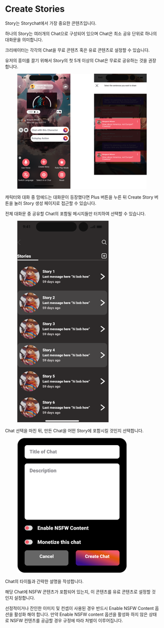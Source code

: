 # Create Stories

Story는 Storychat에서 가장 중요한 콘텐츠입니다.

하나의 Story는 여러개의 Chat으로 구성되어 있으며 Chat은 최소 공유 단위로 하나의 대화문을 의미합니다.

크리에이터는 각각의 Chat을 무료 콘텐츠 혹은 유료 콘텐츠로 설정할 수 있습니다.

유저의 흥미를 끌기 위해서 Story의 첫 5개 이상의 Chat은 무료로 공유하는 것을 권장합니다.



<figure><img src="../.gitbook/assets/image (11).png" alt=""><figcaption></figcaption></figure>

캐릭터와 대화 중 맘에드는 대화문이 등장했다면 Plus 버튼을 누른 뒤 Create Story 버튼을 눌러 Story 생성 페이지로 접근할 수 있습니다.

전체 대화문 중 공유할 Chat의 포함될 메시지들만 터치하여 선택할 수 있습니다.





<div align="left">

<figure><img src="../.gitbook/assets/image (13).png" alt="" width="299"><figcaption></figcaption></figure>

</div>

Chat 선택을 마친 뒤, 만든 Chat을 어떤 Story에 포함시킬 것인지 선택합니다.





<div align="left">

<figure><img src="../.gitbook/assets/image (14).png" alt="" width="359"><figcaption></figcaption></figure>

</div>

Chat의 타이틀과 간략한 설명을 작성합니다.

해당 Chat에 NSFW 콘텐츠가 포함되어 있는지, 이 콘텐츠를 유료 콘텐츠로 설정할 것인지 설정합니다.

선정적이거나 잔인한 이미지 및 컨셉이 사용된 경우 반드시 Enable NSFW Content 옵션을 활성화 해야 합니다. 만약 Enable NSFW content 옵션을 활성화 하지 않은 상태로 NSFW 컨텐츠를 공급할 경우 규정에 따라 처벌이 이루어집니다.



